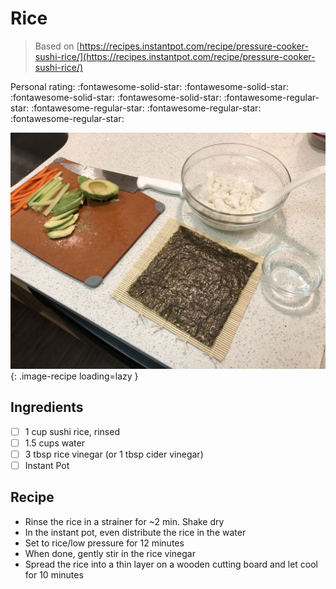 <!-- Needs Manual Review -->

# Rice

> Based on [https://recipes.instantpot.com/recipe/pressure-cooker-sushi-rice/](https://recipes.instantpot.com/recipe/pressure-cooker-sushi-rice/)

<!-- rating=1; (User can specify rating on scale of 1-5) -->
<!-- AUTO-UserRating -->
Personal rating: :fontawesome-solid-star: :fontawesome-solid-star: :fontawesome-solid-star: :fontawesome-solid-star: :fontawesome-regular-star: :fontawesome-regular-star: :fontawesome-regular-star: :fontawesome-regular-star:
<!-- /AUTO-UserRating -->

<!-- name_image=_rice.jpg; (User can specify image name) -->
<!-- AUTO-Image -->
![_rice.jpg](./_rice.jpg){: .image-recipe loading=lazy }
<!-- /AUTO-Image -->

## Ingredients

* [ ] 1 cup sushi rice, rinsed
* [ ] 1.5 cups water
* [ ] 3 tbsp rice vinegar (or 1 tbsp cider vinegar)
* [ ] Instant Pot

## Recipe

* Rinse the rice in a strainer for ~2 min. Shake dry
* In the instant pot, even distribute the rice in the water
* Set to rice/low pressure for 12 minutes
* When done, gently stir in the rice vinegar
* Spread the rice into a thin layer on a wooden cutting board and let cool for 10 minutes
